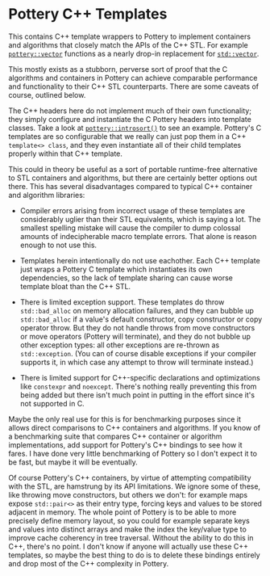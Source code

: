 # Pottery C++ Templates

This contains C++ template wrappers to Pottery to implement containers and algorithms that closely match the APIs of the C++ STL. For example [`pottery::vector`](include/pottery_cxx/pottery_cxx_vector.hxx) functions as a nearly drop-in replacement for [`std::vector`](https://en.cppreference.com/w/cpp/container/vector).

This mostly exists as a stubborn, perverse sort of proof that the C algorithms and containers in Pottery can achieve comparable performance and functionality to their C++ STL counterparts. There are some caveats of course, outlined below.

The C++ headers here do not implement much of their own functionality; they simply configure and instantiate the C Pottery headers into template classes. Take a look at [`pottery::introsort()`](include/pottery_cxx/pottery_cxx_intro_sort.hxx) to see an example. Pottery's C templates are so configurable that we really can just pop them in a C++ `template<> class`, and they even instantiate all of their child templates properly within that C++ template.

This could in theory be useful as a sort of portable runtime-free alternative to STL containers and algorithms, but there are certainly better options out there. This has several disadvantages compared to typical C++ container and algorithm libraries:

- Compiler errors arising from incorrect usage of these templates are considerably uglier than their STL equivalents, which is saying a lot. The smallest spelling mistake will cause the compiler to dump colossal amounts of indecipherable macro template errors. That alone is reason enough to not use this.

- Templates herein intentionally do not use eachother. Each C++ template just wraps a Pottery C template which instantiates its own dependencies, so the lack of template sharing can cause worse template bloat than the C++ STL.

- There is limited exception support. These templates do throw `std::bad_alloc` on memory allocation failures, and they can bubble up `std::bad_alloc` if a value's default constructor, copy constructor or copy operator throw. But they do not handle throws from move constructors or move operators (Pottery will terminate), and they do not bubble up other exception types: all other exceptions are re-thrown as `std::exception`. (You can of course disable exceptions if your compiler supports it, in which case any attempt to throw will terminate instead.)

- There is limited support for C++-specific declarations and optimizations like `constexpr` and `noexcept`. There's nothing really preventing this from being added but there isn't much point in putting in the effort since it's not supported in C.

Maybe the only real use for this is for benchmarking purposes since it allows direct comparisons to C++ containers and algorithms. If you know of a benchmarking suite that compares C++ container or algorithm implementations, add support for Pottery's C++ bindings to see how it fares. I have done very little benchmarking of Pottery so I don't expect it to be fast, but maybe it will be eventually.

Of course Pottery's C++ containers, by virtue of attempting compatibility with the STL, are hamstrung by its API limitations. We ignore some of these, like throwing move constructors, but others we don't: for example maps expose `std::pair<>` as their entry type, forcing keys and values to be stored adjacent in memory. The whole point of Pottery is to be able to more precisely define memory layout, so you could for example separate keys and values into distinct arrays and make the index the key/value type to improve cache coherency in tree traversal. Without the ability to do this in C++, there's no point. I don't know if anyone will actually use these C++ templates, so maybe the best thing to do is to delete these bindings entirely and drop most of the C++ complexity in Pottery.
